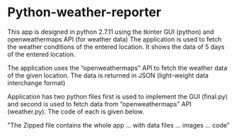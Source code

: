 # Python-weather-reporter
This app is designed in python 2.7.11 using the tkinter GUI (python) and openweathermaps API (for weather data)
The application is used to fetch the weather conditions of the entered location. It shows the data of 5 days of the entered location.

The application uses the “openweathermaps” API to fetch the weather data of the given location. The data is returned in JSON (light-weight data interchange format)

Application has two python files first is used to implement the GUI (final.py) and second is used to fetch data from “openweathermaps” API (weather.py). The code of each is given below.

"The Zipped file contains the whole app ... with data files ... images ... code"
